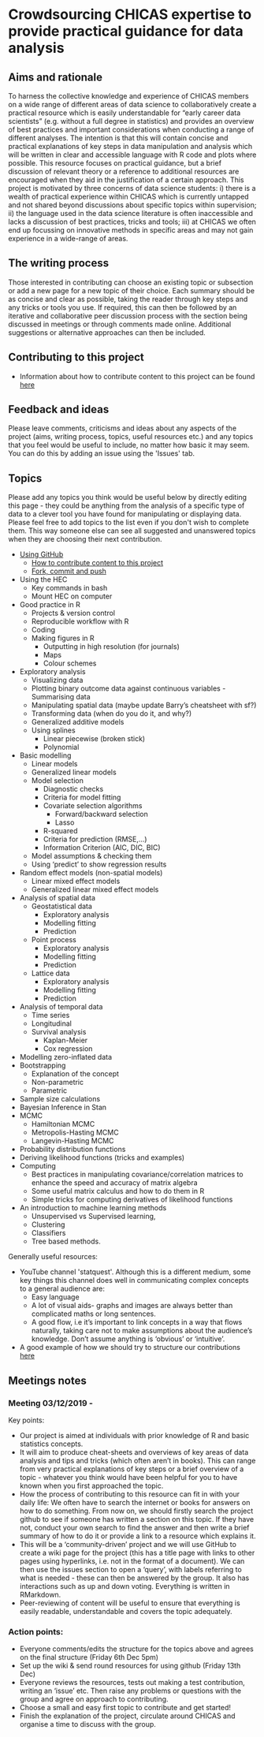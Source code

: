 # Crowdsourcing CHICAS expertise to provide practical guidance for data analysis

## Aims and rationale
To harness the collective knowledge and experience of CHICAS members on a wide range of different areas of data science to collaboratively create a practical resource which is easily understandable for “early career data scientists” (e.g. without a full degree in statistics) and provides an overview of best practices and important considerations when conducting a range of different analyses. The intention is that this will contain concise and practical explanations of key steps in data manipulation and analysis which will be written in clear and accessible language with R code and plots where possible. This resource focuses on practical guidance, but a brief discussion of relevant theory or a reference to additional resources are encouraged when they aid in the justification of a certain approach. This project is motivated by three concerns of data science students: i) there is a wealth of practical experience within CHICAS which is currently untapped and not shared beyond discussions about specific topics within supervision; ii) the language used in the data science literature is often inaccessible and lacks a discussion of best practices, tricks and tools; iii) at CHICAS we often end up focussing on innovative methods in specific areas and may not gain experience in a wide-range of areas.

## The writing process
Those interested in contributing can choose an existing topic or subsection or add a new page for a new topic of their choice. Each summary should be as concise and clear as possible, taking the reader through key steps and any tricks or tools you use. If required, this can then be followed by an iterative and collaborative peer discussion process with the section being discussed in meetings or through comments made online. Additional suggestions or alternative approaches can then be included.

## Contributing to this project
- Information about how to contribute content to this project can be found [here](https://github.com/CHICAS-Skill-Sharing-Group/Content/blob/master/Using-github/creating-content.md)

## Feedback and ideas
Please leave comments, criticisms and ideas about any aspects of the project (aims, writing process, topics, useful resources etc.) and any topics that you feel would be useful to include, no matter how basic it may seem. You can do this by adding an issue using the 'Issues' tab. 

## Topics
Please add any topics you think would be useful below by directly editing this page - they could be anything from the analysis of a specific type of data to a clever tool you have found for manipulating or displaying data. Please feel free to add topics to the list even if you don't wish to complete them. This way someone else can see all suggested and unanswered topics when they are choosing their next contribution.

- [Using GitHub](https://github.com/CHICAS-Skill-Sharing-Group/Content/tree/master/Using-github)
  - [How to contribute content to this project](https://github.com/CHICAS-Skill-Sharing-Group/Content/blob/master/Using-github/creating-content.md)
  - [Fork, commit and push](https://github.com/CHICAS-Skill-Sharing-Group/Content/blob/master/Using-github/Fork-commit-push.md)
- Using the HEC
  - Key commands in bash
  - Mount HEC on computer
- Good practice in R
  - Projects & version control
  - Reproducible workflow with R
  - Coding
  - Making figures in R
    - Outputting in high resolution (for journals)
    - Maps
    - Colour schemes
- Exploratory analysis
  - Visualizing data
  - Plotting binary outcome data against continuous variables
  -Summarising data
  - Manipulating spatial data (maybe update Barry’s cheatsheet with sf?)
  - Transforming data (when do you do it, and why?)
  - Generalized additive models
  - Using splines
    - Linear piecewise (broken stick)
    - Polynomial
 - Basic modelling
    - Linear models
    - Generalized linear models
    - Model selection
      - Diagnostic checks
      - Criteria for model fitting
      - Covariate selection algorithms
        - Forward/backward selection
        - Lasso
      - R-squared
      - Criteria for prediction (RMSE,...)
      - Information Criterion (AIC, DIC, BIC)
    - Model assumptions & checking them
    - Using ‘predict’ to show regression results
- Random effect models (non-spatial models)
  - Linear mixed effect models
  - Generalized linear mixed effect models 
- Analysis of spatial data
  - Geostatistical data
    - Exploratory analysis
    - Modelling fitting
    - Prediction
  - Point process
     - Exploratory analysis
    - Modelling fitting
    - Prediction
  - Lattice data
     - Exploratory analysis
    - Modelling fitting
    - Prediction
- Analysis of temporal data
  - Time series
  - Longitudinal
  - Survival analysis
    - Kaplan-Meier
    - Cox regression
- Modelling zero-inflated data
- Bootstrapping
  - Explanation of the concept
  - Non-parametric
  - Parametric
- Sample size calculations
- Bayesian Inference in Stan
- MCMC
  - Hamiltonian MCMC
  - Metropolis-Hasting MCMC
  - Langevin-Hasting MCMC
- Probability distribution functions
- Deriving likelihood functions (tricks and examples)
- Computing
  - Best practices in manipulating covariance/correlation matrices to enhance the speed and accuracy of matrix algebra
  - Some useful matrix calculus and how to do them in R
  - Simple tricks for computing derivatives of likelihood functions
- An introduction to machine learning methods
  - Unsupervised vs Supervised learning, 
  - Clustering
  - Classifiers
  - Tree based methods.
 


Generally useful resources:
- YouTube channel 'statquest'. Although this is a different medium, some key things this channel does well in communicating complex concepts to a general audience are: 
  - Easy language
  - A lot of visual aids- graphs and images are always better than complicated maths or long sentences. 
  - A good flow, i.e it’s important to link concepts in a way that flows naturally, taking care not to make assumptions about the audience’s knowledge. Don’t assume anything is ‘obvious’ or ‘intuitive’. 
- A good example of how we should try to structure our contributions [here](https://r4ds.had.co.nz/introduction.html)


## Meetings notes
### Meeting 03/12/2019 - 
Key points:
- Our project is aimed at individuals with prior knowledge of R and basic statistics concepts.
- It will aim to produce cheat-sheets and overviews of key areas of data analysis and tips and tricks (which often aren’t in books). This can range from very practical explanations of key steps or a brief overview of a topic - whatever you think would have been helpful for you to have known when you first approached the topic.
- How the process of contributing to this resource can fit in with your daily life: We often have to search the internet or books for answers on how to do something. From now on, we should firstly search the project github to see if someone has written a section on this topic. If they have not, conduct your own search to find the answer and then write a brief summary of how to do it or provide a link to a resource which explains it.
- This will be a ‘community-driven’ project and we will use GitHub to create a wiki page for the project (this has a title page with links to other pages using hyperlinks, i.e. not in the format of a document). We can then use the issues section to open a ‘query’, with labels referring to what is needed - these can then be answered by the group. It also has interactions such as up and down voting. Everything is written in RMarkdown.
- Peer-reviewing of content will be useful to ensure that everything is easily readable, understandable and covers the topic adequately.

### Action points:
- Everyone comments/edits the structure for the topics above and agrees on the final structure (Friday 6th Dec 5pm)
- Set up the wiki & send round resources for using github (Friday 13th Dec)
- Everyone reviews the resources, tests out making a test contribution, writing an ‘issue’ etc. Then raise any problems or questions with the group and agree on approach to contributing.
- Choose a small and easy first topic to contribute and get started!
- Finish the explanation of the project, circulate around CHICAS and organise a time to discuss with the group.

